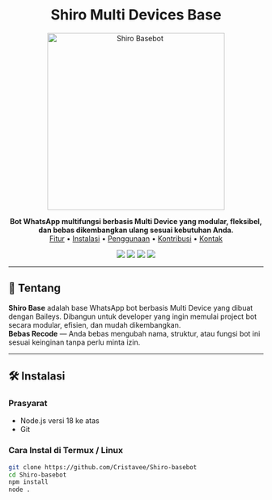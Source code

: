 <h1 align="center">Shiro Multi Devices Base</h1>

<p align="center">
  <img src="https://pomf2.lain.la/f/10xr5ka8.png" alt="Shiro Basebot" width="350"/>
</p>

<p align="center">
  <b>Bot WhatsApp multifungsi berbasis Multi Device yang modular, fleksibel, dan bebas dikembangkan ulang sesuai kebutuhan Anda.</b><br>
  <a href="#fitur">Fitur</a> • 
  <a href="#instalasi">Instalasi</a> • 
  <a href="#penggunaan">Penggunaan</a> • 
  <a href="#kontribusi">Kontribusi</a> • 
  <a href="#kontak">Kontak</a>
</p>

<p align="center">
  <img src="https://img.shields.io/badge/node-%3E=18.0.0-brightgreen" />
  <img src="https://img.shields.io/github/license/Cristavee/Shiro-basebot" />
  <img src="https://img.shields.io/github/repo-size/Cristavee/Shiro-basebot" />
  <img src="https://img.shields.io/github/last-commit/Cristavee/Shiro-basebot" />
</p>

---

## 🧾 Tentang

**Shiro Base** adalah base WhatsApp bot berbasis Multi Device yang dibuat dengan Baileys. Dibangun untuk developer yang ingin memulai project bot secara modular, efisien, dan mudah dikembangkan.  
**Bebas Recode** — Anda bebas mengubah nama, struktur, atau fungsi bot ini sesuai keinginan tanpa perlu minta izin.

---

## 🛠️ Instalasi

### Prasyarat
- Node.js versi 18 ke atas
- Git

### Cara Instal di Termux / Linux

```bash
git clone https://github.com/Cristavee/Shiro-basebot
cd Shiro-basebot
npm install
node .
